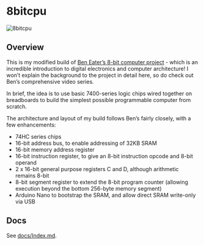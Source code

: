 # 8bitcpu

![8bitcpu](docs/img/20210404_0060023.jpg)

## Overview

This is my modified build of [Ben Eater’s 8-bit computer project](https://eater.net/8bit/) - which is an incredible introduction to digital electronics and computer architecture! I won’t explain the background to the project in detail here, so do check out Ben’s comprehensive video series.

In brief, the idea is to use basic 7400-series logic chips wired together on breadboards to build the simplest possible programmable computer from scratch.

The architecture and layout of my build follows Ben’s fairly closely, with a few enhancements:

* 74HC series chips
* 16-bit address bus, to enable addressing of 32KB SRAM
* 16-bit memory address register
* 16-bit instruction register, to give an 8-bit instruction opcode and 8-bit operand
* 2 x 16-bit general purpose registers C and D, although arithmetic remains 8-bit
* 8-bit segment register to extend the 8-bit program counter (allowing execution beyond the bottom 256-byte memory segment)
* Arduino Nano to bootstrap the SRAM, and allow direct SRAM write-only via USB

## Docs

See [docs/Index.md](docs/Index.md).